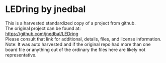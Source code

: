 
# LEDring by jnedbal  
This is a harvested standardized copy of a project from github.  
The original project can be found at:  
https://github.com/jnedbal/LEDring  
Please consult that link for additional, details, files, and license information.  
Note: It was auto harvested and if the original repo had more than one board file or anything out of the ordinary the files here are likely not representative.  
    